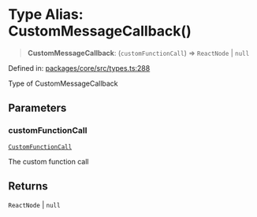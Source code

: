 # Type Alias: CustomMessageCallback()

> **CustomMessageCallback**: (`customFunctionCall`) => `ReactNode` \| `null`

Defined in: [packages/core/src/types.ts:288](https://github.com/GeoDaCenter/openassistant/blob/95db62ddd98ea06cccc7750f9f0e37556d8bf20e/packages/core/src/types.ts#L288)

Type of CustomMessageCallback

## Parameters

### customFunctionCall

[`CustomFunctionCall`](CustomFunctionCall.md)

The custom function call

## Returns

`ReactNode` \| `null`
